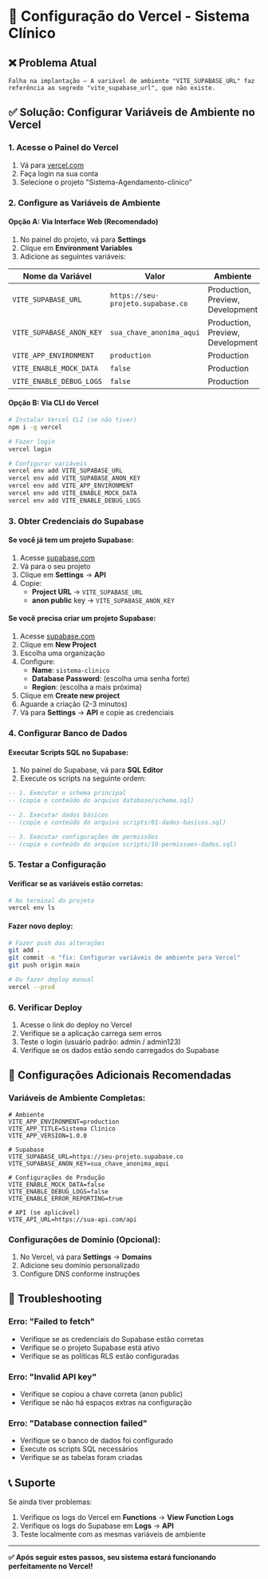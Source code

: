 # 🚀 Configuração do Vercel - Sistema Clínico

## ❌ Problema Atual
```
Falha na implantação — A variável de ambiente "VITE_SUPABASE_URL" faz referência ao segredo "vite_supabase_url", que não existe.
```

## ✅ Solução: Configurar Variáveis de Ambiente no Vercel

### 1. Acesse o Painel do Vercel
1. Vá para [vercel.com](https://vercel.com)
2. Faça login na sua conta
3. Selecione o projeto "Sistema-Agendamento-clinico"

### 2. Configure as Variáveis de Ambiente

#### Opção A: Via Interface Web (Recomendado)
1. No painel do projeto, vá para **Settings**
2. Clique em **Environment Variables**
3. Adicione as seguintes variáveis:

| Nome da Variável | Valor | Ambiente |
|------------------|-------|----------|
| `VITE_SUPABASE_URL` | `https://seu-projeto.supabase.co` | Production, Preview, Development |
| `VITE_SUPABASE_ANON_KEY` | `sua_chave_anonima_aqui` | Production, Preview, Development |
| `VITE_APP_ENVIRONMENT` | `production` | Production |
| `VITE_ENABLE_MOCK_DATA` | `false` | Production |
| `VITE_ENABLE_DEBUG_LOGS` | `false` | Production |

#### Opção B: Via CLI do Vercel
```bash
# Instalar Vercel CLI (se não tiver)
npm i -g vercel

# Fazer login
vercel login

# Configurar variáveis
vercel env add VITE_SUPABASE_URL
vercel env add VITE_SUPABASE_ANON_KEY
vercel env add VITE_APP_ENVIRONMENT
vercel env add VITE_ENABLE_MOCK_DATA
vercel env add VITE_ENABLE_DEBUG_LOGS
```

### 3. Obter Credenciais do Supabase

#### Se você já tem um projeto Supabase:
1. Acesse [supabase.com](https://supabase.com)
2. Vá para o seu projeto
3. Clique em **Settings** → **API**
4. Copie:
   - **Project URL** → `VITE_SUPABASE_URL`
   - **anon public** key → `VITE_SUPABASE_ANON_KEY`

#### Se você precisa criar um projeto Supabase:
1. Acesse [supabase.com](https://supabase.com)
2. Clique em **New Project**
3. Escolha uma organização
4. Configure:
   - **Name**: `sistema-clinico`
   - **Database Password**: (escolha uma senha forte)
   - **Region**: (escolha a mais próxima)
5. Clique em **Create new project**
6. Aguarde a criação (2-3 minutos)
7. Vá para **Settings** → **API** e copie as credenciais

### 4. Configurar Banco de Dados

#### Executar Scripts SQL no Supabase:
1. No painel do Supabase, vá para **SQL Editor**
2. Execute os scripts na seguinte ordem:

```sql
-- 1. Executar o schema principal
-- (copie o conteúdo do arquivo database/schema.sql)

-- 2. Executar dados básicos
-- (copie o conteúdo do arquivo scripts/01-dados-basicos.sql)

-- 3. Executar configurações de permissões
-- (copie o conteúdo do arquivo scripts/10-permissoes-dados.sql)
```

### 5. Testar a Configuração

#### Verificar se as variáveis estão corretas:
```bash
# No terminal do projeto
vercel env ls
```

#### Fazer novo deploy:
```bash
# Fazer push das alterações
git add .
git commit -m "fix: Configurar variáveis de ambiente para Vercel"
git push origin main

# Ou fazer deploy manual
vercel --prod
```

### 6. Verificar Deploy

1. Acesse o link do deploy no Vercel
2. Verifique se a aplicação carrega sem erros
3. Teste o login (usuário padrão: admin / admin123)
4. Verifique se os dados estão sendo carregados do Supabase

## 🔧 Configurações Adicionais Recomendadas

### Variáveis de Ambiente Completas:

```env
# Ambiente
VITE_APP_ENVIRONMENT=production
VITE_APP_TITLE=Sistema Clínico
VITE_APP_VERSION=1.0.0

# Supabase
VITE_SUPABASE_URL=https://seu-projeto.supabase.co
VITE_SUPABASE_ANON_KEY=sua_chave_anonima_aqui

# Configurações de Produção
VITE_ENABLE_MOCK_DATA=false
VITE_ENABLE_DEBUG_LOGS=false
VITE_ENABLE_ERROR_REPORTING=true

# API (se aplicável)
VITE_API_URL=https://sua-api.com/api
```

### Configurações de Domínio (Opcional):
1. No Vercel, vá para **Settings** → **Domains**
2. Adicione seu domínio personalizado
3. Configure DNS conforme instruções

## 🚨 Troubleshooting

### Erro: "Failed to fetch"
- Verifique se as credenciais do Supabase estão corretas
- Verifique se o projeto Supabase está ativo
- Verifique se as políticas RLS estão configuradas

### Erro: "Invalid API key"
- Verifique se copiou a chave correta (anon public)
- Verifique se não há espaços extras na configuração

### Erro: "Database connection failed"
- Verifique se o banco de dados foi configurado
- Execute os scripts SQL necessários
- Verifique se as tabelas foram criadas

## 📞 Suporte

Se ainda tiver problemas:
1. Verifique os logs do Vercel em **Functions** → **View Function Logs**
2. Verifique os logs do Supabase em **Logs** → **API**
3. Teste localmente com as mesmas variáveis de ambiente

---

**✅ Após seguir estes passos, seu sistema estará funcionando perfeitamente no Vercel!**
